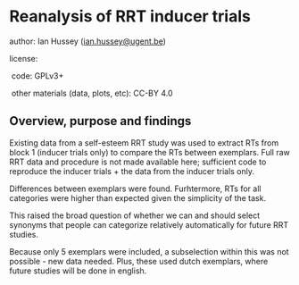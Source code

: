 # Reanalysis of RRT inducer trials

author: Ian Hussey (ian.hussey@ugent.be)

license: 

​	code: GPLv3+

​	other materials (data, plots, etc): CC-BY 4.0

## Overview, purpose and findings

Existing data from a self-esteem RRT study was used to extract RTs from block 1 (inducer trials only) to compare the RTs between exemplars. Full raw RRT data and procedure is not made available here; sufficient code to reproduce the inducer trials + the data from the inducer trials only.

Differences between exemplars were found. Furhtermore, RTs for all categories were higher than expected given the simplicity of the task. 

This raised the broad question of whether we can and should select synonyms that people can categorize relatively automatically for future RRT studies.

Because only 5 exemplars were included, a subselection within this was not possible - new data needed. Plus, these used dutch exemplars, where future studies will be done in english.

